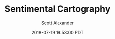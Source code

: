 ---
layout: podcast
title: "Sentimental Cartography"
author: Scott Alexander
description: https://slatestarcodex.com/2018/07/19/sentimental-cartography/
date: 2018-07-19 19:53:00 PDT
length: 376523
duration: 94
guid: sentimental-cartography
---